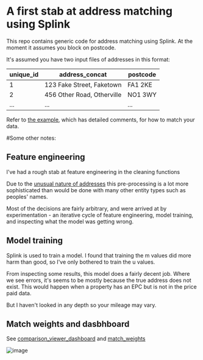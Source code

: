 # A first stab at address matching using Splink

This repo contains generic code for address matching using Splink. At the moment it assumes you block on postcode.

It's assumed you have two input files of addresses in this format:

| unique_id | address_concat               | postcode  |
|-----------|------------------------------|-----------|
| 1         | 123 Fake Street, Faketown    | FA1 2KE   |
| 2         | 456 Other Road, Otherville   | NO1 3WY   |
| ...       | ...                          | ...       |

Refer to [the example](example.py), which has detailed comments, for how to match your data.


#Some other notes:

## Feature engineering

I've had a rough stab at feature engineering in the cleaning functions

Due to the [unusual nature of addresses](https://www.mjt.me.uk/posts/falsehoods-programmers-believe-about-addresses/) this pre-processing is a lot more sophisticated than would be done with many other entity types such as peoples' names.

Most of the decisions are fairly arbitrary, and were arrived at by experimentation - an iterative cycle of feature engineering, model training, and inspecting what the model was getting wrong.

## Model training

Splink is used to train a model. I found that training the m values did more harm than good, so I've only bothered to train the u values.

From inspecting some results, this model does a fairly decent job. Where we see errors, it's seems to be mostly because the true address does not exist. This would happen when a property has an EPC but is not in the price paid data.

But I haven't looked in any depth so your mileage may vary.

## Match weights and dasbhboard

See [comparison_viewer_dashboard](comparison_viewer_dashboard.html) and [match_weights](match_weights.html)

![image](https://github.com/RobinL/address_matching_example/assets/2608005/7f025849-c7e2-4687-b0ae-8cabbe3977b9)
